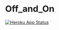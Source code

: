 # Off_and_On

[![Heroku App Status](https://img.shields.io/website?label=Heroku&logo=heroku&url=https%3A%2F%2Foff-and-on.herokuapp.com)](https://off-and-on.herokuapp.com)
